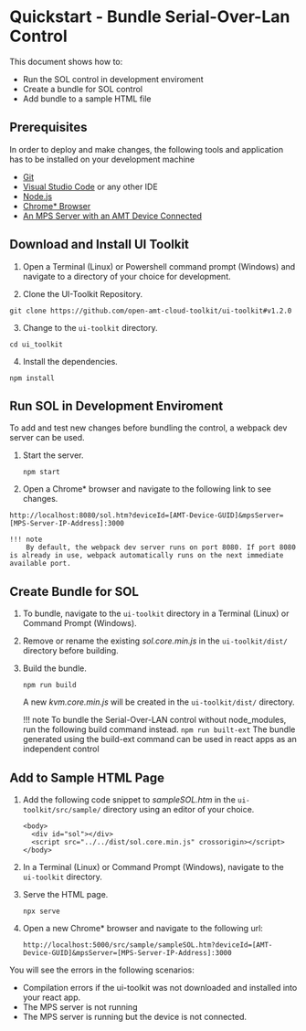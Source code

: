 # Quickstart  - Bundle Serial-Over-Lan Control

This document shows how to:
 
- Run the SOL control in development enviroment
- Create a bundle for SOL control
- Add bundle to a sample HTML file

## Prerequisites

In order to deploy and make changes, the following tools and application has to be installed on your development machine

-   [Git](https://git-scm.com/)
-   [Visual Studio Code](https://code.visualstudio.com/) or any other IDE 
-   [Node.js](https://nodejs.org/)
-   [Chrome* Browser](https://www.google.com/chrome)
-   [An MPS Server with an AMT Device Connected](../../../Docker/dockerLocal/)


## Download and Install UI Toolkit

1. Open a Terminal (Linux) or Powershell command prompt (Windows) and navigate to a directory of your choice for development.

2. Clone the UI-Toolkit Repository.
  ```
  git clone https://github.com/open-amt-cloud-toolkit/ui-toolkit#v1.2.0
  ```

3. Change to the `ui-toolkit` directory.
  ```
  cd ui_toolkit
  ```

4. Install the dependencies.
  ```
  npm install
  ```

## Run SOL in Development Enviroment

To add and test new changes before bundling the control, a webpack dev server can be used.

1. Start the server.
	```
	npm start
	```

2. Open a Chrome* browser and navigate to the following link to see changes.
  ```
  http://localhost:8080/sol.htm?deviceId=[AMT-Device-GUID]&mpsServer=[MPS-Server-IP-Address]:3000
  ```

	!!! note
		By default, the webpack dev server runs on port 8080. If port 8080 is already in use, webpack automatically runs on the next immediate available port.

## Create Bundle for SOL

1. To bundle, navigate to the `ui-toolkit` directory in a Terminal (Linux) or Command Prompt (Windows).

2. Remove or rename the existing *sol.core.min.js*  in the `ui-toolkit/dist/` directory before building.

3. Build the bundle.
	```
	npm run build
	```

	A new *kvm.core.min.js* will be created in the `ui-toolkit/dist/` directory.

	!!! note
		To bundle the Serial-Over-LAN control without node_modules, run the following build command instead.
		```
		npm run built-ext
		```
		The bundle generated using the build-ext command can be used in react apps as an independent control



## Add to Sample HTML Page

1. Add the following code snippet to *sampleSOL.htm* in the `ui-toolkit/src/sample/` directory using an editor of your choice.

	```
	<body>
	  <div id="sol"></div>
	  <script src="../../dist/sol.core.min.js" crossorigin></script>
	</body>
	```

2. In a Terminal (Linux) or Command Prompt (Windows), navigate to the `ui-toolkit` directory.

3. Serve the HTML page.
	```
	npx serve
	```

4. Open a new Chrome* browser and navigate to the following url:
	```
	http://localhost:5000/src/sample/sampleSOL.htm?deviceId=[AMT-Device-GUID]&mpsServer=[MPS-Server-IP-Address]:3000
	```

You will see the errors in the following scenarios: 

- Compilation errors if the ui-toolkit was not downloaded and installed into your react app.
- The MPS server is not running
- The MPS server is running but the device is not connected.



